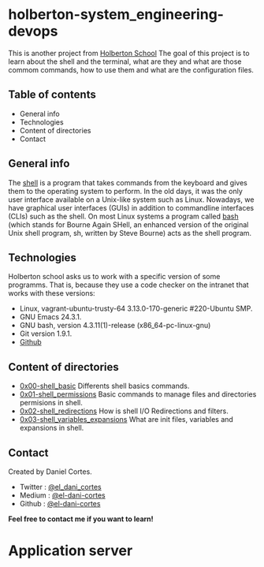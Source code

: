 # holberton-system_engineering-devops

This is another project from [Holberton School](https://www.holbertonschool.com/) The goal of this project is to learn about the shell and the terminal, what are they and what are those commom commands, how to use them and what are the configuration files. 

## Table of contents

 - General info
 - Technologies
 - Content of directories
 - Contact

## General info

The [shell](https://en.wikipedia.org/wiki/Unix_shell) is a program that takes commands from the keyboard and gives them to the operating system to perform. In the old days, it was the only user interface available on a Unix-like system such as Linux. Nowadays, we have graphical user interfaces (GUIs) in addition to commandline interfaces (CLIs) such as the shell. On most Linux systems a program called [bash](https://en.wikipedia.org/wiki/Bash_(Unix_shell)) (which stands for Bourne Again SHell, an enhanced version of the original Unix shell program, sh, written by Steve Bourne) acts as the shell program.

## Technologies

Holberton school asks us to work with a specific version of some programms. That is, because they use a code checker on the intranet that works with these versions: 

 - Linux, vagrant-ubuntu-trusty-64 3.13.0-170-generic #220-Ubuntu SMP.
 - GNU Emacs 24.3.1.
 - GNU bash, version 4.3.11(1)-release (x86_64-pc-linux-gnu)
 - Git version 1.9.1.
 - [Github](https://github.com/)

## Content of directories

 - [0x00-shell_basic](https://github.com/el-dani-cortes/holberton-system_engineering-devops/tree/master/0x00-shell_basics) Differents shell basics commands. 
 - [0x01-shell_permissions](https://github.com/el-dani-cortes/holberton-system_engineering-devops/tree/master/0x01-shell_permissions) Basic commands to manage files and directories permisions in shell.
 - [0x02-shell_redirections](https://github.com/el-dani-cortes/holberton-system_engineering-devops/tree/master/0x02-shell_redirections) How is shell I/O Redirections and filters. 
 - [0x03-shell_variables_expansions](https://github.com/el-dani-cortes/holberton-system_engineering-devops/tree/master/0x03-shell_variables_expansions) What are init files, variables and expansions in shell.

## Contact

Created by Daniel Cortes.

 - Twitter : [@el_dani_cortes](https://twitter.com/El_Dani_Cortes)
 - Medium : [@el-dani-cortes](https://el-dani-cortes.medium.com/)
 - Github : [@el-dani-cortes](https://github.com/el-dani-cortes)

**Feel free to contact me if you want to learn!**
# Application server

